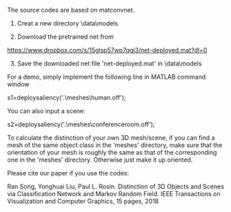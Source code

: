 The source codes are based on matconvnet.

1) Creat a new directory \data\models

2) Download the pretrained net from 

https://www.dropbox.com/s/15glsp57wp7qgj3/net-deployed.mat?dl=0

3) Save the downloaded net file 'net-deployed.mat' in \data\models

For a demo, simply implement the following line in MATLAB command window

s1=deploysaliency('.\meshes\human.off');

You can also input a scene:

s2=deploysaliency('.\meshes\conferenceroom.off');

To calculate the distinction of your own 3D mesh/scene, if you can find a mesh of the same object class in the 'meshes' directory, make sure that the orientation of your mesh is roughly the same as that of the corresponding one in the 'meshes' directory. Otherwise just make it up oriented.

Please cite our paper if you use the codes: 

Ran Song, Yonghuai Liu, Paul L. Rosin. Distinction of 3D Objects and Scenes via Classification Network and Markov Random Field. IEEE Transactions on Visualization and Computer Graphics, 15 pages, 2018
